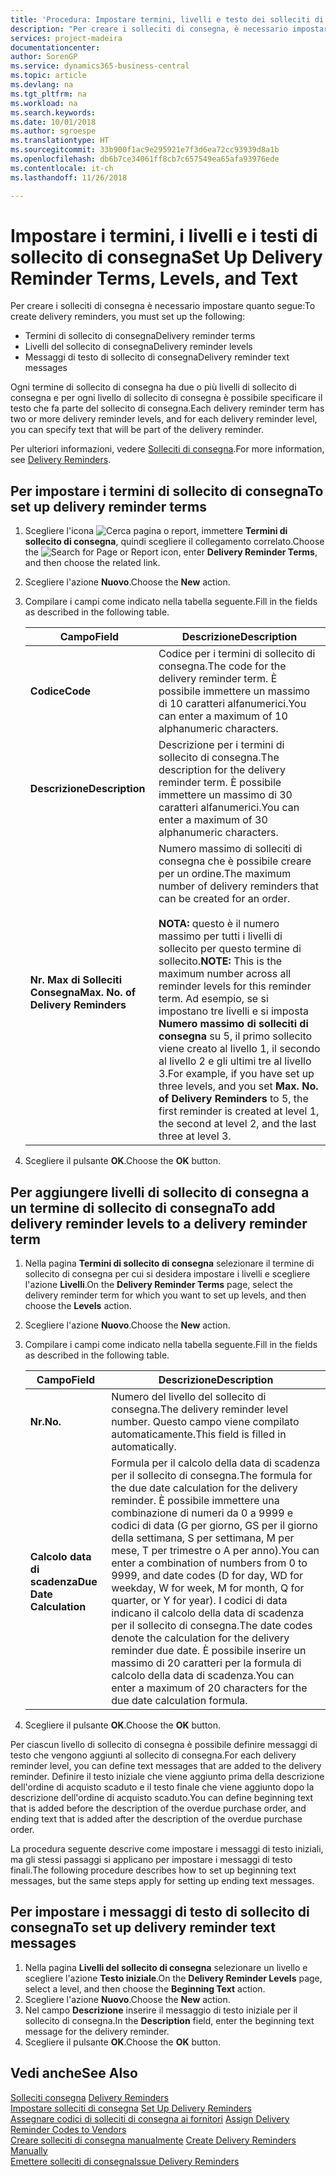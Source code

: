 ```yaml
---
title: 'Procedura: Impostare termini, livelli e testo dei solleciti di consegna'
description: "Per creare i solleciti di consegna, è necessario impostare i termini, i livelli e i testi dei solleciti di consegna. messaggi"
services: project-madeira
documentationcenter: 
author: SorenGP
ms.service: dynamics365-business-central
ms.topic: article
ms.devlang: na
ms.tgt_pltfrm: na
ms.workload: na
ms.search.keywords: 
ms.date: 10/01/2018
ms.author: sgroespe
ms.translationtype: HT
ms.sourcegitcommit: 33b900f1ac9e295921e7f3d6ea72cc93939d8a1b
ms.openlocfilehash: db6b7ce34061ff8cb7c657549ea65afa93976ede
ms.contentlocale: it-ch
ms.lasthandoff: 11/26/2018

---
```

# <a name="set-up-delivery-reminder-terms-levels-and-text"></a><span data-ttu-id="ce83e-104">Impostare i termini, i livelli e i testi di sollecito di consegna</span><span class="sxs-lookup"><span data-stu-id="ce83e-104">Set Up Delivery Reminder Terms, Levels, and Text</span></span>
<span data-ttu-id="ce83e-105">Per creare i solleciti di consegna è necessario impostare quanto segue:</span><span class="sxs-lookup"><span data-stu-id="ce83e-105">To create delivery reminders, you must set up the following:</span></span>  

- <span data-ttu-id="ce83e-106">Termini di sollecito di consegna</span><span class="sxs-lookup"><span data-stu-id="ce83e-106">Delivery reminder terms</span></span>  
- <span data-ttu-id="ce83e-107">Livelli del sollecito di consegna</span><span class="sxs-lookup"><span data-stu-id="ce83e-107">Delivery reminder levels</span></span>  
- <span data-ttu-id="ce83e-108">Messaggi di testo di sollecito di consegna</span><span class="sxs-lookup"><span data-stu-id="ce83e-108">Delivery reminder text messages</span></span>  

<span data-ttu-id="ce83e-109">Ogni termine di sollecito di consegna ha due o più livelli di sollecito di consegna e per ogni livello di sollecito di consegna è possibile specificare il testo che fa parte del sollecito di consegna.</span><span class="sxs-lookup"><span data-stu-id="ce83e-109">Each delivery reminder term has two or more delivery reminder levels, and for each delivery reminder level, you can specify text that will be part of the delivery reminder.</span></span>  

<span data-ttu-id="ce83e-110">Per ulteriori informazioni, vedere [Solleciti di consegna](delivery-reminders.md).</span><span class="sxs-lookup"><span data-stu-id="ce83e-110">For more information, see [Delivery Reminders](delivery-reminders.md).</span></span>  

## <a name="to-set-up-delivery-reminder-terms"></a><span data-ttu-id="ce83e-111">Per impostare i termini di sollecito di consegna</span><span class="sxs-lookup"><span data-stu-id="ce83e-111">To set up delivery reminder terms</span></span>  

1.  <span data-ttu-id="ce83e-112">Scegliere l'icona ![Cerca pagina o report](../../media/ui-search/search_small.png "icona Cerca pagina o report"), immettere **Termini di sollecito di consegna**, quindi scegliere il collegamento correlato.</span><span class="sxs-lookup"><span data-stu-id="ce83e-112">Choose the ![Search for Page or Report](../../media/ui-search/search_small.png "Search for Page or Report icon") icon, enter **Delivery Reminder Terms**, and then choose the related link.</span></span>  
2.  <span data-ttu-id="ce83e-113">Scegliere l'azione **Nuovo**.</span><span class="sxs-lookup"><span data-stu-id="ce83e-113">Choose the **New** action.</span></span>  
3.  <span data-ttu-id="ce83e-114">Compilare i campi come indicato nella tabella seguente.</span><span class="sxs-lookup"><span data-stu-id="ce83e-114">Fill in the fields as described in the following table.</span></span>  

    |<span data-ttu-id="ce83e-115">Campo</span><span class="sxs-lookup"><span data-stu-id="ce83e-115">Field</span></span>|<span data-ttu-id="ce83e-116">Descrizione</span><span class="sxs-lookup"><span data-stu-id="ce83e-116">Description</span></span>|  
    |---------------------------------|---------------------------------------|  
    |<span data-ttu-id="ce83e-117">**Codice**</span><span class="sxs-lookup"><span data-stu-id="ce83e-117">**Code**</span></span>|<span data-ttu-id="ce83e-118">Codice per i termini di sollecito di consegna.</span><span class="sxs-lookup"><span data-stu-id="ce83e-118">The code for the delivery reminder term.</span></span> <span data-ttu-id="ce83e-119">È possibile immettere un massimo di 10 caratteri alfanumerici.</span><span class="sxs-lookup"><span data-stu-id="ce83e-119">You can enter a maximum of 10 alphanumeric characters.</span></span>|  
    |<span data-ttu-id="ce83e-120">**Descrizione**</span><span class="sxs-lookup"><span data-stu-id="ce83e-120">**Description**</span></span>|<span data-ttu-id="ce83e-121">Descrizione per i termini di sollecito di consegna.</span><span class="sxs-lookup"><span data-stu-id="ce83e-121">The description for the delivery reminder term.</span></span> <span data-ttu-id="ce83e-122">È possibile immettere un massimo di 30 caratteri alfanumerici.</span><span class="sxs-lookup"><span data-stu-id="ce83e-122">You can enter a maximum of 30 alphanumeric characters.</span></span>|  
    |<span data-ttu-id="ce83e-123">**Nr. Max di Solleciti Consegna**</span><span class="sxs-lookup"><span data-stu-id="ce83e-123">**Max. No. of Delivery Reminders**</span></span>|<span data-ttu-id="ce83e-124">Numero massimo di solleciti di consegna che è possibile creare per un ordine.</span><span class="sxs-lookup"><span data-stu-id="ce83e-124">The maximum number of delivery reminders that can be created for an order.</span></span><br /><br /> <span data-ttu-id="ce83e-125">**NOTA:** questo è il numero massimo per tutti i livelli di sollecito per questo termine di sollecito.</span><span class="sxs-lookup"><span data-stu-id="ce83e-125">**NOTE:** This is the maximum number across all reminder levels for this reminder term.</span></span> <span data-ttu-id="ce83e-126">Ad esempio, se si impostano tre livelli e si imposta **Numero massimo di solleciti di consegna** su 5, il primo sollecito viene creato al livello 1, il secondo al livello 2 e gli ultimi tre al livello 3.</span><span class="sxs-lookup"><span data-stu-id="ce83e-126">For example, if you have set up three levels, and you set **Max. No. of Delivery Reminders** to 5, the first reminder is created at level 1, the second at level 2, and the last three at level 3.</span></span>|  

4.  <span data-ttu-id="ce83e-127">Scegliere il pulsante **OK**.</span><span class="sxs-lookup"><span data-stu-id="ce83e-127">Choose the **OK** button.</span></span>  

## <a name="to-add-delivery-reminder-levels-to-a-delivery-reminder-term"></a><span data-ttu-id="ce83e-128">Per aggiungere livelli di sollecito di consegna a un termine di sollecito di consegna</span><span class="sxs-lookup"><span data-stu-id="ce83e-128">To add delivery reminder levels to a delivery reminder term</span></span>  

1.  <span data-ttu-id="ce83e-129">Nella pagina **Termini di sollecito di consegna** selezionare il termine di sollecito di consegna per cui si desidera impostare i livelli e scegliere l'azione **Livelli**.</span><span class="sxs-lookup"><span data-stu-id="ce83e-129">On the **Delivery Reminder Terms** page, select the delivery reminder term for which you want to set up levels, and then choose the **Levels** action.</span></span>  
2.  <span data-ttu-id="ce83e-130">Scegliere l'azione **Nuovo**.</span><span class="sxs-lookup"><span data-stu-id="ce83e-130">Choose the **New** action.</span></span>  
3.  <span data-ttu-id="ce83e-131">Compilare i campi come indicato nella tabella seguente.</span><span class="sxs-lookup"><span data-stu-id="ce83e-131">Fill in the fields as described in the following table.</span></span>  

    |<span data-ttu-id="ce83e-132">Campo</span><span class="sxs-lookup"><span data-stu-id="ce83e-132">Field</span></span>|<span data-ttu-id="ce83e-133">Descrizione</span><span class="sxs-lookup"><span data-stu-id="ce83e-133">Description</span></span>|  
    |---------------------------------|---------------------------------------|  
    |<span data-ttu-id="ce83e-134">**Nr.**</span><span class="sxs-lookup"><span data-stu-id="ce83e-134">**No.**</span></span>|<span data-ttu-id="ce83e-135">Numero del livello del sollecito di consegna.</span><span class="sxs-lookup"><span data-stu-id="ce83e-135">The delivery reminder level number.</span></span> <span data-ttu-id="ce83e-136">Questo campo viene compilato automaticamente.</span><span class="sxs-lookup"><span data-stu-id="ce83e-136">This field is filled in automatically.</span></span>|  
    |<span data-ttu-id="ce83e-137">**Calcolo data di scadenza**</span><span class="sxs-lookup"><span data-stu-id="ce83e-137">**Due Date Calculation**</span></span>|<span data-ttu-id="ce83e-138">Formula per il calcolo della data di scadenza per il sollecito di consegna.</span><span class="sxs-lookup"><span data-stu-id="ce83e-138">The formula for the due date calculation for the delivery reminder.</span></span> <span data-ttu-id="ce83e-139">È possibile immettere una combinazione di numeri da 0 a 9999 e codici di data (G per giorno, GS per il giorno della settimana, S per settimana, M per mese, T per trimestre o A per anno).</span><span class="sxs-lookup"><span data-stu-id="ce83e-139">You can enter a combination of numbers from 0 to 9999, and date codes (D for day, WD for weekday, W for week, M for month, Q for quarter, or Y for year).</span></span> <span data-ttu-id="ce83e-140">I codici di data indicano il calcolo della data di scadenza per il sollecito di consegna.</span><span class="sxs-lookup"><span data-stu-id="ce83e-140">The date codes denote the calculation for the delivery reminder due date.</span></span> <span data-ttu-id="ce83e-141">È possibile inserire un massimo di 20 caratteri per la formula di calcolo della data di scadenza.</span><span class="sxs-lookup"><span data-stu-id="ce83e-141">You can enter a maximum of 20 characters for the due date calculation formula.</span></span>|  

4.  <span data-ttu-id="ce83e-142">Scegliere il pulsante **OK**.</span><span class="sxs-lookup"><span data-stu-id="ce83e-142">Choose the **OK** button.</span></span>  

<span data-ttu-id="ce83e-143">Per ciascun livello di sollecito di consegna è possibile definire messaggi di testo che vengono aggiunti al sollecito di consegna.</span><span class="sxs-lookup"><span data-stu-id="ce83e-143">For each delivery reminder level, you can define text messages that are added to the delivery reminder.</span></span> <span data-ttu-id="ce83e-144">Definire il testo iniziale che viene aggiunto prima della descrizione dell'ordine di acquisto scaduto e il testo finale che viene aggiunto dopo la descrizione dell'ordine di acquisto scaduto.</span><span class="sxs-lookup"><span data-stu-id="ce83e-144">You can define beginning text that is added before the description of the overdue purchase order, and ending text that is added after the description of the overdue purchase order.</span></span>  

<span data-ttu-id="ce83e-145">La procedura seguente descrive come impostare i messaggi di testo iniziali, ma gli stessi passaggi si applicano per impostare i messaggi di testo finali.</span><span class="sxs-lookup"><span data-stu-id="ce83e-145">The following procedure describes how to set up beginning text messages, but the same steps apply for setting up ending text messages.</span></span>  

## <a name="to-set-up-delivery-reminder-text-messages"></a><span data-ttu-id="ce83e-146">Per impostare i messaggi di testo di sollecito di consegna</span><span class="sxs-lookup"><span data-stu-id="ce83e-146">To set up delivery reminder text messages</span></span>  

1.  <span data-ttu-id="ce83e-147">Nella pagina **Livelli del sollecito di consegna** selezionare un livello e scegliere l'azione **Testo iniziale**.</span><span class="sxs-lookup"><span data-stu-id="ce83e-147">On the **Delivery Reminder Levels** page, select a level, and then choose the **Beginning Text** action.</span></span>  
2.  <span data-ttu-id="ce83e-148">Scegliere l'azione **Nuovo**.</span><span class="sxs-lookup"><span data-stu-id="ce83e-148">Choose the **New** action.</span></span>  
3.  <span data-ttu-id="ce83e-149">Nel campo **Descrizione** inserire il messaggio di testo iniziale per il sollecito di consegna.</span><span class="sxs-lookup"><span data-stu-id="ce83e-149">In the **Description** field, enter the beginning text message for the delivery reminder.</span></span>  
4.  <span data-ttu-id="ce83e-150">Scegliere il pulsante **OK**.</span><span class="sxs-lookup"><span data-stu-id="ce83e-150">Choose the **OK** button.</span></span>  

## <a name="see-also"></a><span data-ttu-id="ce83e-151">Vedi anche</span><span class="sxs-lookup"><span data-stu-id="ce83e-151">See Also</span></span>  
 <span data-ttu-id="ce83e-152">[Solleciti consegna](delivery-reminders.md) </span><span class="sxs-lookup"><span data-stu-id="ce83e-152">[Delivery Reminders](delivery-reminders.md) </span></span>  
 <span data-ttu-id="ce83e-153">[Impostare solleciti di consegna](how-to-set-up-delivery-reminders.md) </span><span class="sxs-lookup"><span data-stu-id="ce83e-153">[Set Up Delivery Reminders](how-to-set-up-delivery-reminders.md) </span></span>  
 <span data-ttu-id="ce83e-154">[Assegnare codici di solleciti di consegna ai fornitori](how-to-assign-delivery-reminder-codes-to-vendors.md) </span><span class="sxs-lookup"><span data-stu-id="ce83e-154">[Assign Delivery Reminder Codes to Vendors](how-to-assign-delivery-reminder-codes-to-vendors.md) </span></span>  
 <span data-ttu-id="ce83e-155">[Creare solleciti di consegna manualmente](how-to-create-delivery-reminders-manually.md) </span><span class="sxs-lookup"><span data-stu-id="ce83e-155">[Create Delivery Reminders Manually](how-to-create-delivery-reminders-manually.md) </span></span>  
 [<span data-ttu-id="ce83e-156">Emettere solleciti di consegna</span><span class="sxs-lookup"><span data-stu-id="ce83e-156">Issue Delivery Reminders</span></span>](how-to-issue-delivery-reminders.md)

